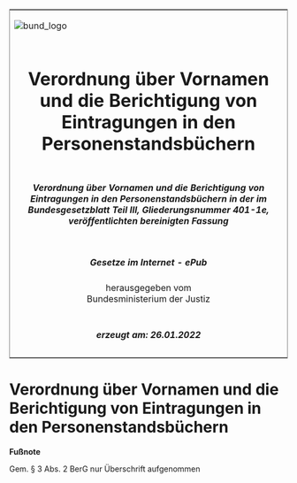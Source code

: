 <span id="DECKBLATT.html"></span>

<table border="0" frame="border" width="100%">

<tr valign="top">

<td align="left">

![bund\_logo](BfJ_2021_Web_de_de.gif)

</td>

<td align="right">

 

</td>

</tr>

<tr align="center" valign="middle">

<td colspan="2">

# Verordnung über Vornamen und die Berichtigung von Eintragungen in den Personenstandsbüchern

</td>

</tr>

<tr align="center" valign="middle">

<td colspan="2">

##### Verordnung über Vornamen und die Berichtigung von Eintragungen in den Personenstandsbüchern in der im Bundesgesetzblatt Teil III, Gliederungsnummer 401-1e, veröffentlichten bereinigten Fassung

</td>

</tr>

<tr align="center" valign="middle">

<td colspan="2">

  
  

##### Gesetze im Internet - ePub  
  
herausgegeben vom  
Bundesministerium der Justiz

</td>

</tr>

<tr align="center" valign="bottom">

<td colspan="2">

  
  

##### erzeugt am: 26.01.2022

</td>

</tr>

</table>

<span id="BJNR700430948.html"></span>

# Verordnung über Vornamen und die Berichtigung von Eintragungen in den Personenstandsbüchern

<div>

  
**Fußnote**

<div class="jnhtml">

<div>

<div class="jurAbsatz">

Gem. § 3 Abs. 2 BerG nur Überschrift aufgenommen

</div>

</div>

</div>

</div>
